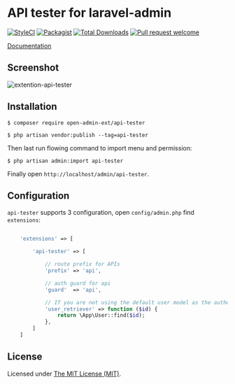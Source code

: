 API tester for laravel-admin
============================

[![StyleCI](https://styleci.io/repos/457879925/shield?branch=main)](https://styleci.io/repos/99563385)
[![Packagist](https://img.shields.io/github/license/open-admin-org/api-tester.svg?maxAge=2592000)](https://packagist.org/packages/open-admin-ext/api-tester)
[![Total Downloads](https://img.shields.io/packagist/dt/open-admin-ext/api-tester.svg?style=flat-square)](https://packagist.org/packages/open-admin-admin-ext/api-tester)
[![Pull request welcome](https://img.shields.io/badge/pr-welcome-green.svg?style=flat-square)]()


[Documentation](http://open-admin.org/docs/en/extension-api-tester)

## Screenshot

![extention-api-tester](https://user-images.githubusercontent.com/86517067/153463990-bd59e3ac-bc88-4858-adac-2714cc08e705.png)


## Installation

```
$ composer require open-admin-ext/api-tester

$ php artisan vendor:publish --tag=api-tester

```

Then last run flowing command to import menu and permission:

```
$ php artisan admin:import api-tester
```

Finally open `http://localhost/admin/api-tester`.

## Configuration

`api-tester` supports 3 configuration, open `config/admin.php` find `extensions`:
```php

    'extensions' => [

        'api-tester' => [

            // route prefix for APIs
            'prefix' => 'api',

            // auth guard for api
            'guard'  => 'api',

            // If you are not using the default user model as the authentication model, set it up
            'user_retriever' => function ($id) {
                return \App\User::find($id);
            },
        ]
    ]

```

License
------------
Licensed under [The MIT License (MIT)](LICENSE).
